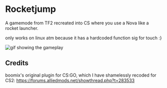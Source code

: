 # Rocketjump
A gamemode from TF2 recreated into CS where you use a Nova like a rocket launcher.

only works on linux atm because it has a hardcoded function sig for touch :}

![gif showing the gameplay](https://svn.lol/i/rj.gif)

## Credits
boomix's original plugin for CS:GO, which I have shamelessly recoded for CS2: https://forums.alliedmods.net/showthread.php?t=283533